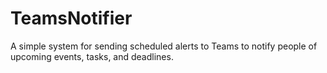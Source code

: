 # TeamsNotifier
A simple system for sending scheduled alerts to Teams to notify people of upcoming events, tasks, and deadlines.
